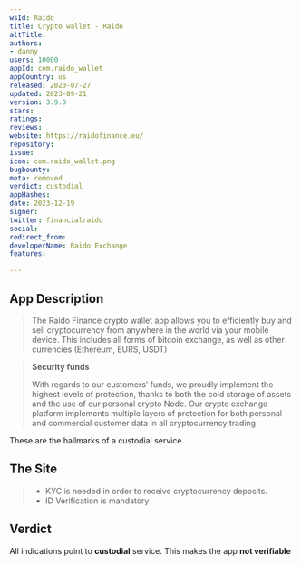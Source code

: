```yaml
---
wsId: Raido
title: Crypto wallet - Raido
altTitle: 
authors:
- danny
users: 10000
appId: com.raido_wallet
appCountry: us
released: 2020-07-27
updated: 2023-09-21
version: 3.9.0
stars: 
ratings: 
reviews: 
website: https://raidofinance.eu/
repository: 
issue: 
icon: com.raido_wallet.png
bugbounty: 
meta: removed
verdict: custodial
appHashes: 
date: 2023-12-19
signer: 
twitter: financialraido
social: 
redirect_from: 
developerName: Raido Exchange
features: 

---
```


## App Description

> The Raido Finance crypto wallet app allows you to efficiently buy and sell cryptocurrency from anywhere in the world via your mobile device. This includes all forms of bitcoin exchange, as well as other currencies (Ethereum, EURS, USDT)

> **Security funds**
>
> With regards to our customers’ funds, we proudly implement the highest levels of protection, thanks to both the cold storage of assets and the use of our personal crypto Node. Our crypto exchange platform implements multiple layers of protection for both personal and commercial customer data in all cryptocurrency trading. 

These are the hallmarks of a custodial service.

## The Site

> - KYC is needed in order to receive cryptocurrency deposits.
> - ID Verification is mandatory

## Verdict

All indications point to **custodial** service. This makes the app **not verifiable**

